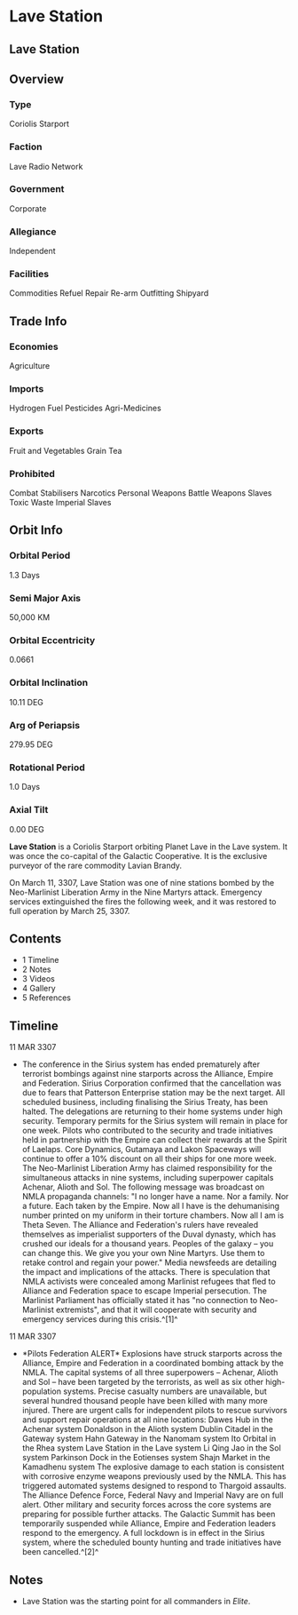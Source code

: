 # Lave Station
## Lave Station

		

## Overview

### Type

Coriolis Starport

### Faction

Lave Radio Network

### Government

Corporate

### Allegiance

Independent

### Facilities

Commodities
Refuel
Repair
Re-arm
Outfitting
Shipyard

## Trade Info

### Economies

Agriculture

### Imports

Hydrogen Fuel
Pesticides
Agri-Medicines

### Exports

Fruit and Vegetables
Grain
Tea

### Prohibited

Combat Stabilisers
Narcotics
Personal Weapons
Battle Weapons
Slaves
Toxic Waste
Imperial Slaves

## Orbit Info

### Orbital Period

1.3 Days

### Semi Major Axis

50,000 KM

### Orbital Eccentricity

0.0661

### Orbital Inclination

10.11 DEG

### Arg of Periapsis

279.95 DEG

### Rotational Period

1.0 Days

### Axial Tilt

0.00 DEG

**Lave Station** is a Coriolis Starport orbiting Planet Lave in the Lave system. It was once the co-capital of the Galactic Cooperative. It is the exclusive purveyor of the rare commodity Lavian Brandy.

On March 11, 3307, Lave Station was one of nine stations bombed by the Neo-Marlinist Liberation Army in the Nine Martyrs attack. Emergency services extinguished the fires the following week, and it was restored to full operation by March 25, 3307.

## Contents

- 1 Timeline
- 2 Notes
- 3 Videos
- 4 Gallery
- 5 References

## Timeline

11 MAR 3307

- The conference in the Sirius system has ended prematurely after terrorist bombings against nine starports across the Alliance, Empire and Federation. Sirius Corporation confirmed that the cancellation was due to fears that Patterson Enterprise station may be the next target. All scheduled business, including finalising the Sirius Treaty, has been halted. The delegations are returning to their home systems under high security. Temporary permits for the Sirius system will remain in place for one week. Pilots who contributed to the security and trade initiatives held in partnership with the Empire can collect their rewards at the Spirit of Laelaps. Core Dynamics, Gutamaya and Lakon Spaceways will continue to offer a 10% discount on all their ships for one more week. The Neo-Marlinist Liberation Army has claimed responsibility for the simultaneous attacks in nine systems, including superpower capitals Achenar, Alioth and Sol. The following message was broadcast on NMLA propaganda channels: "I no longer have a name. Nor a family. Nor a future. Each taken by the Empire. Now all I have is the dehumanising number printed on my uniform in their torture chambers. Now all I am is Theta Seven. The Alliance and Federation's rulers have revealed themselves as imperialist supporters of the Duval dynasty, which has crushed our ideals for a thousand years. Peoples of the galaxy – you can change this. We give you your own Nine Martyrs. Use them to retake control and regain your power." Media newsfeeds are detailing the impact and implications of the attacks. There is speculation that NMLA activists were concealed among Marlinist refugees that fled to Alliance and Federation space to escape Imperial persecution. The Marlinist Parliament has officially stated it has "no connection to Neo-Marlinist extremists", and that it will cooperate with security and emergency services during this crisis.^[1]^

11 MAR 3307

- \*Pilots Federation ALERT\*
Explosions have struck starports across the Alliance, Empire and Federation in a coordinated bombing attack by the NMLA. The capital systems of all three superpowers – Achenar, Alioth and Sol – have been targeted by the terrorists, as well as six other high-population systems. Precise casualty numbers are unavailable, but several hundred thousand people have been killed with many more injured. There are urgent calls for independent pilots to rescue survivors and support repair operations at all nine locations:
Dawes Hub in the Achenar system
Donaldson in the Alioth system
Dublin Citadel in the Gateway system
Hahn Gateway in the Nanomam system
Ito Orbital in the Rhea system
Lave Station in the Lave system
Li Qing Jao in the Sol system
Parkinson Dock in the Eotienses system
Shajn Market in the Kamadhenu system
The explosive damage to each station is consistent with corrosive enzyme weapons previously used by the NMLA. This has triggered automated systems designed to respond to Thargoid assaults. The Alliance Defence Force, Federal Navy and Imperial Navy are on full alert. Other military and security forces across the core systems are preparing for possible further attacks. The Galactic Summit has been temporarily suspended while Alliance, Empire and Federation leaders respond to the emergency. A full lockdown is in effect in the Sirius system, where the scheduled bounty hunting and trade initiatives have been cancelled.^[2]^

## Notes

- Lave Station was the starting point for all commanders in *Elite*.